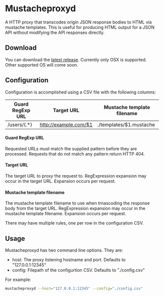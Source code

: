 # Mustacheproxyd

A HTTP proxy that transcodes origin JSON response bodies to HTML via mustache 
templates. This is useful for producing HTML output for a JSON API without
modifying the API responses directly.

## Download

You can download the [latest release](https://github.com/JalfResi/mustacheproxyd/releases/latest). Currently only OSX is supported. Other supported OS will come soon.

## Configuration

Configuration is accomplished using a CSV file with the following columns:

| Guard RegExp URL | Target URL            | Mustache template filename |
|------------------|-----------------------|----------------------------|
| /users/(.*)      | http://example.com/$1 | ./templates/$1.mustache    |

#### Guard RegExp URL
Requested URLs must match the supplied pattern before they are processed. 
Requests that do not match any pattern return HTTP 404.

#### Target URL
The target URL to proxy the request to. RegExpression expansion may occur in
the target URL. Expansion occurs per request.

#### Mustache template filename
The mustache template filename to use when trnascoding the response body from
the target URL. RegExpression expansion may occur in the mustache template 
filename. Expansion occurs per request.

There may have multiple rules, one per row in the configuration CSV.

## Usage 

Mustacheproxyd has two command line options. They are:

- host: The proxy listening hostname and port. Defaults to "127.0.0.1:12345"
- config: Filepath of the configurtion CSV. Defaults to "./config.csv"

For example:

```sh
mustacheproxyd --host="127.0.0.1:12345" --config="./config.csv"
```
